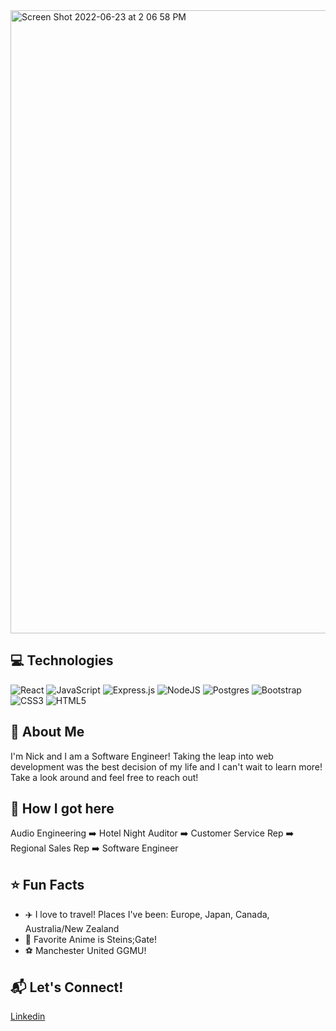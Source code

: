 <img width="997" alt="Screen Shot 2022-06-23 at 2 06 58 PM" src="https://user-images.githubusercontent.com/99566488/175399906-efb2ff05-0285-4b9d-be4e-decba9cb29cf.png">


## :computer: Technologies
![React](https://img.shields.io/badge/react-%2320232a.svg?style=for-the-badge&logo=react&logoColor=%2361DAFB)
![JavaScript](https://img.shields.io/badge/javascript-%23323330.svg?style=for-the-badge&logo=javascript&logoColor=%23F7DF1E)
![Express.js](https://img.shields.io/badge/express.js-%23404d59.svg?style=for-the-badge&logo=express&logoColor=%2361DAFB)
![NodeJS](https://img.shields.io/badge/node.js-6DA55F?style=for-the-badge&logo=node.js&logoColor=white)
![Postgres](https://img.shields.io/badge/postgres-%23316192.svg?style=for-the-badge&logo=postgresql&logoColor=white)
![Bootstrap](https://img.shields.io/badge/bootstrap-%23563D7C.svg?style=for-the-badge&logo=bootstrap&logoColor=white)
![CSS3](https://img.shields.io/badge/css3-%231572B6.svg?style=for-the-badge&logo=css3&logoColor=white)
![HTML5](https://img.shields.io/badge/html5-%23E34F26.svg?style=for-the-badge&logo=html5&logoColor=white)

## :wave: About Me
I'm Nick and I am a Software Engineer! Taking the leap into web development was the best decision of my life and I can't wait to learn more! Take a look around and feel free to reach out!

## :round_pushpin: How I got here
Audio Engineering :arrow_right: Hotel Night Auditor :arrow_right: Customer Service Rep :arrow_right: Regional Sales Rep :arrow_right: Software Engineer

## :star: Fun Facts
- :airplane: I love to travel! Places I've been: Europe, Japan, Canada, Australia/New Zealand
- :ramen: Favorite Anime is Steins;Gate!
- :soccer: Manchester United GGMU!

## :mailbox_with_mail: Let's Connect! 
[Linkedin](https://www.linkedin.com/in/nick-a-newton/)

